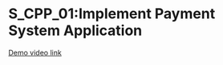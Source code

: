 # S_CPP_01:Implement Payment System Application
[Demo video link]( https://drive.google.com/file/d/199sqswbdJ9p80X5BS1Z1pTJq6veD2_II/view?usp=sharing )

